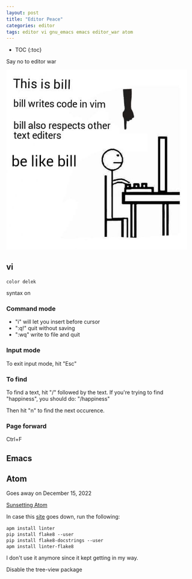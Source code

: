 ```yaml
---
layout: post
title: "Editor Peace"
categories: editor
tags: editor vi gnu_emacs emacs editor_war atom
---
```


* TOC
{:toc}

Say no to editor war

<img src="https://github.com/sif/sif/raw/main/files/post_files/editor bill.jpg" />

## vi

`color delek`

syntax on

### Command mode

- "i" will let you insert before cursor
- ":q!" quit without saving
- ":wq" write to file and quit

### Input mode

To exit input mode, hit "Esc"

### To find

To find a text, hit "/" followed by the text. If you're trying to find "happiness", you should do: "/happiness"

Then hit "n" to find the next occurence.

### Page forward

Ctrl+F

## Emacs



## Atom

Goes away on December 15, 2022

[Sunsetting Atom](https://github.blog/2022-06-08-sunsetting-atom/)

In case this [site](http://www.marinamele.com/install-and-configure-atom-editor-for-python) goes down, run the following:
```
apm install linter
pip install flake8 --user
pip install flake8-docstrings --user
apm install linter-flake8
```

I don't use it anymore since it kept getting in my way.

Disable the tree-view package
